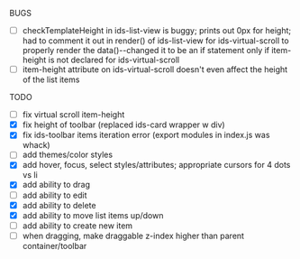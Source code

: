 BUGS
- [ ] checkTemplateHeight in ids-list-view is buggy; prints out 0px for height; had to comment it out in render() of ids-list-view for ids-virtual-scroll to properly render the data()--changed it to be an if statement only if item-height is not declared for ids-virtual-scroll
- [ ] item-height attribute on ids-virtual-scroll doesn't even affect the height of the list items

TODO
- [ ] fix virtual scroll item-height
- [x] fix height of toolbar (replaced ids-card wrapper w div)
- [x] fix ids-toolbar items iteration error (export modules in index.js was whack)
- [ ] add themes/color styles
- [x] add hover, focus, select styles/attributes; appropriate cursors for 4 dots vs li
- [x] add ability to drag
- [ ] add ability to edit
- [x] add ability to delete
- [x] add ability to move list items up/down
- [ ] add ability to create new item
- [ ] when dragging, make draggable z-index higher than parent container/toolbar